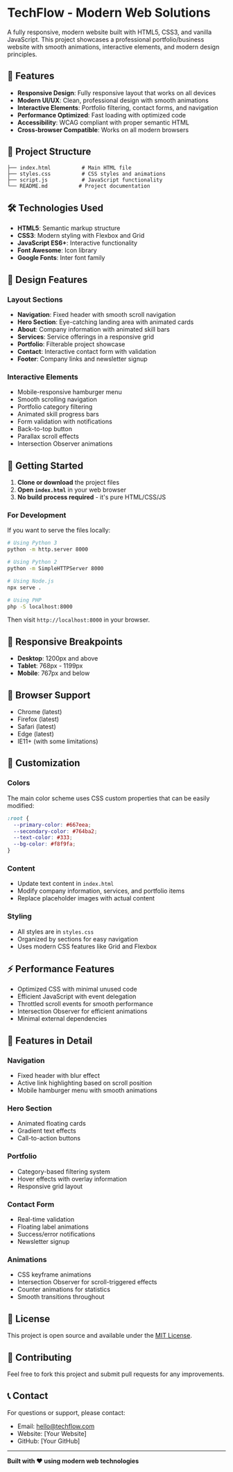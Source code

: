 # TechFlow - Modern Web Solutions

A fully responsive, modern website built with HTML5, CSS3, and vanilla JavaScript. This project showcases a professional portfolio/business website with smooth animations, interactive elements, and modern design principles.

## 🚀 Features

- **Responsive Design**: Fully responsive layout that works on all devices
- **Modern UI/UX**: Clean, professional design with smooth animations
- **Interactive Elements**: Portfolio filtering, contact forms, and navigation
- **Performance Optimized**: Fast loading with optimized code
- **Accessibility**: WCAG compliant with proper semantic HTML
- **Cross-browser Compatible**: Works on all modern browsers

## 📁 Project Structure

```
├── index.html          # Main HTML file
├── styles.css          # CSS styles and animations
├── script.js           # JavaScript functionality
└── README.md          # Project documentation
```

## 🛠️ Technologies Used

- **HTML5**: Semantic markup structure
- **CSS3**: Modern styling with Flexbox and Grid
- **JavaScript ES6+**: Interactive functionality
- **Font Awesome**: Icon library
- **Google Fonts**: Inter font family

## 🎨 Design Features

### Layout Sections
- **Navigation**: Fixed header with smooth scroll navigation
- **Hero Section**: Eye-catching landing area with animated cards
- **About**: Company information with animated skill bars
- **Services**: Service offerings in a responsive grid
- **Portfolio**: Filterable project showcase
- **Contact**: Interactive contact form with validation
- **Footer**: Company links and newsletter signup

### Interactive Elements
- Mobile-responsive hamburger menu
- Smooth scrolling navigation
- Portfolio category filtering
- Animated skill progress bars
- Form validation with notifications
- Back-to-top button
- Parallax scroll effects
- Intersection Observer animations

## 🚀 Getting Started

1. **Clone or download** the project files
2. **Open `index.html`** in your web browser
3. **No build process required** - it's pure HTML/CSS/JS

### For Development

If you want to serve the files locally:

```bash
# Using Python 3
python -m http.server 8000

# Using Python 2
python -m SimpleHTTPServer 8000

# Using Node.js
npx serve .

# Using PHP
php -S localhost:8000
```

Then visit `http://localhost:8000` in your browser.

## 📱 Responsive Breakpoints

- **Desktop**: 1200px and above
- **Tablet**: 768px - 1199px
- **Mobile**: 767px and below

## 🎯 Browser Support

- Chrome (latest)
- Firefox (latest)
- Safari (latest)
- Edge (latest)
- IE11+ (with some limitations)

## 📝 Customization

### Colors
The main color scheme uses CSS custom properties that can be easily modified:

```css
:root {
  --primary-color: #667eea;
  --secondary-color: #764ba2;
  --text-color: #333;
  --bg-color: #f8f9fa;
}
```

### Content
- Update text content in `index.html`
- Modify company information, services, and portfolio items
- Replace placeholder images with actual content

### Styling
- All styles are in `styles.css`
- Organized by sections for easy navigation
- Uses modern CSS features like Grid and Flexbox

## ⚡ Performance Features

- Optimized CSS with minimal unused code
- Efficient JavaScript with event delegation
- Throttled scroll events for smooth performance
- Intersection Observer for efficient animations
- Minimal external dependencies

## 🔧 Features in Detail

### Navigation
- Fixed header with blur effect
- Active link highlighting based on scroll position
- Mobile hamburger menu with smooth animations

### Hero Section
- Animated floating cards
- Gradient text effects
- Call-to-action buttons

### Portfolio
- Category-based filtering system
- Hover effects with overlay information
- Responsive grid layout

### Contact Form
- Real-time validation
- Floating label animations
- Success/error notifications
- Newsletter signup

### Animations
- CSS keyframe animations
- Intersection Observer for scroll-triggered effects
- Counter animations for statistics
- Smooth transitions throughout

## 📄 License

This project is open source and available under the [MIT License](LICENSE).

## 🤝 Contributing

Feel free to fork this project and submit pull requests for any improvements.

## 📞 Contact

For questions or support, please contact:
- Email: hello@techflow.com
- Website: [Your Website]
- GitHub: [Your GitHub]

---

**Built with ❤️ using modern web technologies**